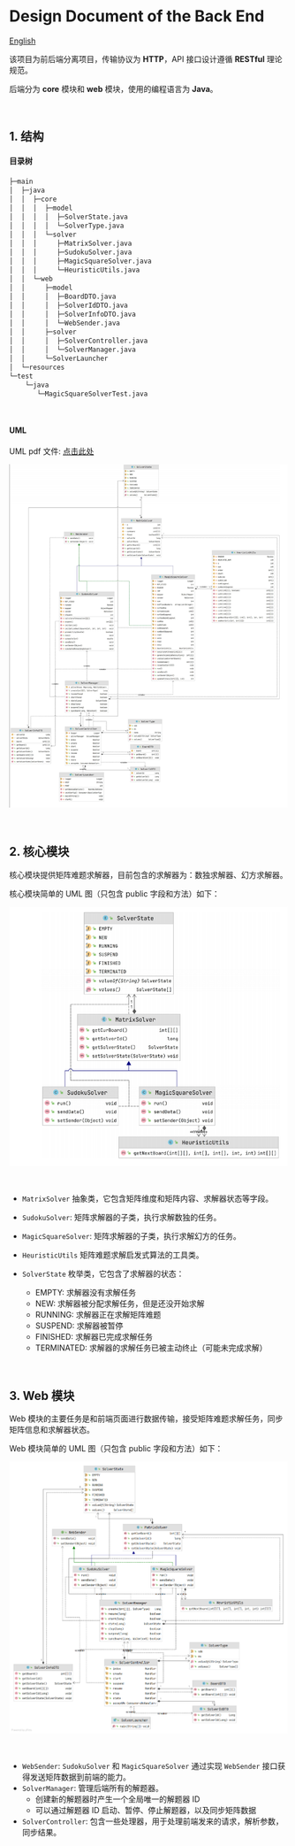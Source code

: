 # Design Document of the Back End

[English](./design_document_back_end-en.md)

该项目为前后端分离项目，传输协议为 **HTTP**，API 接口设计遵循 **RESTful** 理论规范。

后端分为 **core** 模块和 **web** 模块，使用的编程语言为 **Java**。

<br>

## 1. 结构

#### 目录树

```shell
├─main
│  ├─java
│  │  ├─core
│  │  │  ├─model
│  │  │  │  ├─SolverState.java
│  │  │  │  └─SolverType.java
│  │  │  └─solver
│  │  │     ├─MatrixSolver.java
│  │  │     ├─SudokuSolver.java
│  │  │     ├─MagicSquareSolver.java
│  │  │     └─HeuristicUtils.java
│  │  └─web
│  │     ├─model
│  │     │  ├─BoardDTO.java
│  │     │  ├─SolverIdDTO.java
│  │     │  ├─SolverInfoDTO.java
│  │     │  └─WebSender.java
│  │     ├─solver
│  │     │  ├─SolverController.java
│  │     │  └─SolverManager.java
│  │     └─SolverLauncher
│  └─resources
└─test
    └─java
       └─MagicSquareSolverTest.java
```

<br>

#### UML
UML pdf 文件: [点击此处](UML.pdf)

![UML](image/UML.png)

<br>

## 2. 核心模块

核心模块提供矩阵难题求解器，目前包含的求解器为：数独求解器、幻方求解器。

核心模块简单的 UML 图（只包含 public 字段和方法）如下：

![UML-solver_core-simple](image/UML-solver_core-simple.png)

<br>

+ `MatrixSolver` 抽象类，它包含矩阵维度和矩阵内容、求解器状态等字段。

+ `SudokuSolver`: 矩阵求解器的子类，执行求解数独的任务。
+ `MagicSquareSolver`: 矩阵求解器的子类，执行求解幻方的任务。
+ `HeuristicUtils` 矩阵难题求解启发式算法的工具类。
+ `SolverState` 枚举类，它包含了求解器的状态：
  - EMPTY: 求解器没有求解任务
  - NEW: 求解器被分配求解任务，但是还没开始求解
  - RUNNING: 求解器正在求解矩阵难题
  - SUSPEND: 求解器被暂停
  - FINISHED: 求解器已完成求解任务
  - TERMINATED: 求解器的求解任务已被主动终止（可能未完成求解）

<br>

## 3. Web 模块

Web 模块的主要任务是和前端页面进行数据传输，接受矩阵难题求解任务，同步矩阵信息和求解器状态。

Web 模块简单的 UML 图（只包含 public 字段和方法）如下：

![UML-simple](image/UML-simple.png)

<br>

+ `WebSender`: `SudokuSolver` 和 `MagicSquareSolver` 通过实现 `WebSender` 接口获得发送矩阵数据到前端的能力。
+ `SolverManager`: 管理后端所有的解题器。
  - 创建新的解题器时产生一个全局唯一的解题器 ID
  - 可以通过解题器 ID 启动、暂停、停止解题器，以及同步矩阵数据
+ `SolverController`: 包含一些处理器，用于处理前端发来的请求，解析参数，同步结果。

